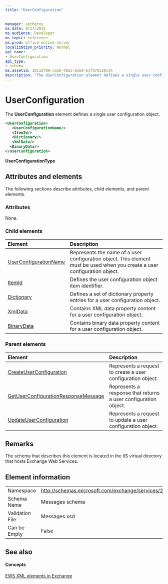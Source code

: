 ```yaml
---
title: "UserConfiguration"
 
 
manager: sethgros
ms.date: 9/17/2015
ms.audience: Developer
ms.topic: reference
ms.prod: office-online-server
localization_priority: Normal
api_name:
- UserConfiguration
api_type:
- schema
ms.assetid: 1811df99-ca5b-48a3-b160-b3fd70320c34
description: "The UserConfiguration element defines a single user configuration object."
---
```


# UserConfiguration

The **UserConfiguration** element defines a single user configuration object. 
  
```XML
<UserConfiguration>
   <UserConfigurationName/>
   <ItemId/>
   <Dictionary/>
   <XmlData/>
  <BinaryData/>
</UserConfiguration>
```

 **UserConfigurationType**
## Attributes and elements

The following sections describe attributes, child elements, and parent elements.
  
### Attributes

None.
  
### Child elements

|**Element**|**Description**|
|:-----|:-----|
|[UserConfigurationName](userconfigurationname.md) <br/> |Represents the name of a user configuration object. This element must be used when you create a user configuration object.  <br/> |
|[ItemId](itemid.md) <br/> |Defines the user configuration object item identifier.  <br/> |
|[Dictionary](dictionary.md) <br/> |Defines a set of dictionary property entries for a user configuration object.  <br/> |
|[XmlData](xmldata.md) <br/> |Contains XML data property content for a user configuration object.  <br/> |
|[BinaryData](binarydata.md) <br/> |Contains binary data property content for a user configuration object.  <br/> |
   
### Parent elements

|**Element**|**Description**|
|:-----|:-----|
|[CreateUserConfiguration](createuserconfiguration.md) <br/> |Represents a request to create a user configuration object.  <br/> |
|[GetUserConfigurationResponseMessage](getuserconfigurationresponsemessage.md) <br/> |Represents a response that returns a user configuration object.  <br/> |
|[UpdateUserConfiguration](updateuserconfiguration.md) <br/> |Represents a request to update a user configuration object.  <br/> |
   
## Remarks

The schema that describes this element is located in the IIS virtual directory that hosts Exchange Web Services.
  
## Element information

|||
|:-----|:-----|
|Namespace  <br/> |http://schemas.microsoft.com/exchange/services/2006/messages  <br/> |
|Schema Name  <br/> |Messages schema  <br/> |
|Validation File  <br/> |Messages.xsd  <br/> |
|Can be Empty  <br/> |False  <br/> |
   
## See also

#### Concepts

[EWS XML elements in Exchange](ews-xml-elements-in-exchange.md)

